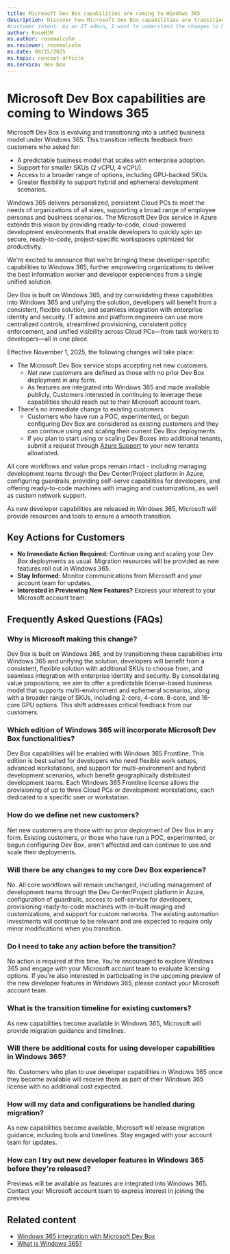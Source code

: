 ```yaml
---
title: Microsoft Dev Box capabilities are coming to Windows 365
description: Discover how Microsoft Dev Box capabilities are transitioning to Windows 365, offering unified solutions for developers and IT admins starting November 2025.
#customer intent: As an IT admin, I want to understand the changes to Microsoft Dev Box so that I can plan for the transition to Windows 365.
author: RoseHJM
ms.author: rosemalcolm
ms.reviewer: rosemalcolm
ms.date: 09/15/2025
ms.topic: concept-article
ms.service: dev-box
---
```




# Microsoft Dev Box capabilities are coming to Windows 365

Microsoft Dev Box is evolving and transitioning into a unified business model under Windows 365. This transition reflects feedback from customers who asked for: 

- A predictable business model that scales with enterprise adoption. 
- Support for smaller SKUs (2 vCPU, 4 vCPU). 
- Access to a broader range of options, including GPU-backed SKUs. 
- Greater flexibility to support hybrid and ephemeral development scenarios. 

Windows 365 delivers personalized, persistent Cloud PCs to meet the needs of organizations of all sizes, supporting a broad range of employee personas and business scenarios. The Microsoft Dev Box service in Azure extends this vision by providing ready-to-code, cloud-powered development environments that enable developers to quickly spin up secure, ready-to-code, project-specific workspaces optimized for productivity. 

We're excited to announce that we're bringing these developer-specific capabilities to Windows 365, further empowering organizations to deliver the best information worker and developer experiences from a single unified solution. 

Dev Box is built on Windows 365, and by consolidating these capabilities into Windows 365 and unifying the solution, developers will benefit from a consistent, flexible solution, and seamless integration with enterprise identity and security. IT admins and platform engineers can use more centralized controls, streamlined provisioning, consistent policy enforcement, and unified visibility across Cloud PCs—from task workers to developers—all in one place. 

Effective November 1, 2025, the following changes will take place: 

- The Microsoft Dev Box service stops accepting net new customers. 
    - *Net new customers* are defined as those with no prior Dev Box deployment in any form. 
    - As features are integrated into Windows 365 and made available publicly, Customers interested in continuing to leverage these capabilities should reach out to their Microsoft account team. 
- There's no immediate change to existing customers 
    - Customers who have run a POC, experimented, or begun configuring Dev Box are considered as existing customers and they can continue using and scaling their current Dev Box deployments. 
    - If you plan to start using or scaling Dev Boxes into additional tenants, submit a request through [Azure Support](https://go.microsoft.com/fwlink/p/?linkid=2202692&clcid=0x409) to your new tenants allowlisted.  

All core workflows and value props remain intact - including managing development teams through the Dev Center/Project platform in Azure, configuring guardrails, providing self-serve capabilities for developers, and offering ready-to-code machines with imaging and customizations, as well as custom network support. 

As new developer capabilities are released in Windows 365, Microsoft will provide resources and tools to ensure a smooth transition.  

## Key Actions for Customers 

- **No Immediate Action Required:** Continue using and scaling your Dev Box deployments as usual. Migration resources will be provided as new features roll out in Windows 365. 
- **Stay Informed:** Monitor communications from Microsoft and your account team for updates. 
- **Interested in Previewing New Features?** Express your interest to your Microsoft account team. 

## Frequently Asked Questions (FAQs) 

### Why is Microsoft making this change? 

Dev Box is built on Windows 365, and by transitioning these capabilities into Windows 365 and unifying the solution, developers will benefit from a consistent, flexible solution with additional SKUs to choose from, and seamless integration with enterprise identity and security. By consolidating value propositions, we aim to offer a predictable license-based business model that supports multi-environment and ephemeral scenarios, along with a broader range of SKUs, including 2-core, 4-core, 8-core, and 16-core GPU options. This shift addresses critical feedback from our customers. 

### Which edition of Windows 365 will incorporate Microsoft Dev Box functionalities? 

Dev Box capabilities will be enabled with Windows 365 Frontline. This edition is best suited for developers who need flexible work setups, advanced workstations, and support for multi-environment and hybrid development scenarios, which benefit geographically distributed development teams. Each Windows 365 Frontline license allows the provisioning of up to three Cloud PCs or development workstations, each dedicated to a specific user or workstation. 

### How do we define net new customers? 

Net new customers are those with no prior deployment of Dev Box in any form. Existing customers, or those who have run a POC, experimented, or begun configuring Dev Box, aren't affected and can continue to use and scale their deployments.  

### Will there be any changes to my core Dev Box experience? 

No. All core workflows will remain unchanged, including management of development teams through the Dev Center/Project platform in Azure, configuration of guardrails, access to self-service for developers, provisioning ready-to-code machines with in-built imaging and customizations, and support for custom networks. The existing automation investments will continue to be relevant and are expected to require only minor modifications when you transition. 

### Do I need to take any action before the transition? 

No action is required at this time. You're encouraged to explore Windows 365 and engage with your Microsoft account team to evaluate licensing options. If you're also interested in participating in the upcoming preview of the new developer features in Windows 365, please contact your Microsoft account team. 

### What is the transition timeline for existing customers? 

As new capabilities become available in Windows 365, Microsoft will provide migration guidance and timelines. 

### Will there be additional costs for using developer capabilities in Windows 365? 

No. Customers who plan to use developer capabilities in Windows 365 once they become available will receive them as part of their Windows 365 license with no additional cost expected. 

### How will my data and configurations be handled during migration? 

As new capabilities become available, Microsoft will release migration guidance, including tools and timelines. Stay engaged with your account team for updates.

### How can I try out new developer features in Windows 365 before they're released? 

Previews will be available as features are integrated into Windows 365. Contact your Microsoft account team to express interest in joining the preview. 

## Related content
- [Windows 365 integration with Microsoft Dev Box](https://aka.ms/WindowsSeptAnnouncements)
- [What is Windows 365?](/windows-365/overview)
 
